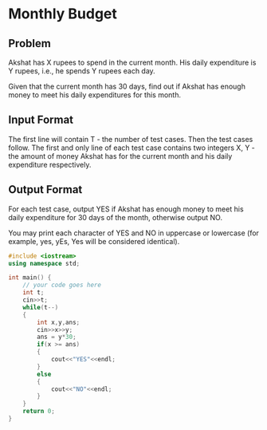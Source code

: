 # Monthly Budget
## Problem
Akshat has X rupees to spend in the current month. His daily expenditure is Y rupees, i.e., he spends Y rupees each day.

Given that the current month has 30 days, find out if Akshat has enough money to meet his daily expenditures for this month.

## Input Format
The first line will contain T - the number of test cases. Then the test cases follow.
The first and only line of each test case contains two integers X, Y - the amount of money Akshat has for the current month and his daily expenditure respectively.
## Output Format
For each test case, output YES if Akshat has enough money to meet his daily expenditure for 30 days of the month, otherwise output NO.

You may print each character of YES and NO in uppercase or lowercase (for example, yes, yEs, Yes will be considered identical).

```cpp
#include <iostream>
using namespace std;

int main() {
	// your code goes here
	int t;
	cin>>t;
	while(t--)
	{
	    int x,y,ans;
	    cin>>x>>y;
	    ans = y*30;
	    if(x >= ans)
	    {
	        cout<<"YES"<<endl;
	    }
	    else
	    {
	        cout<<"NO"<<endl;
	    }
	}
	return 0;
}
```